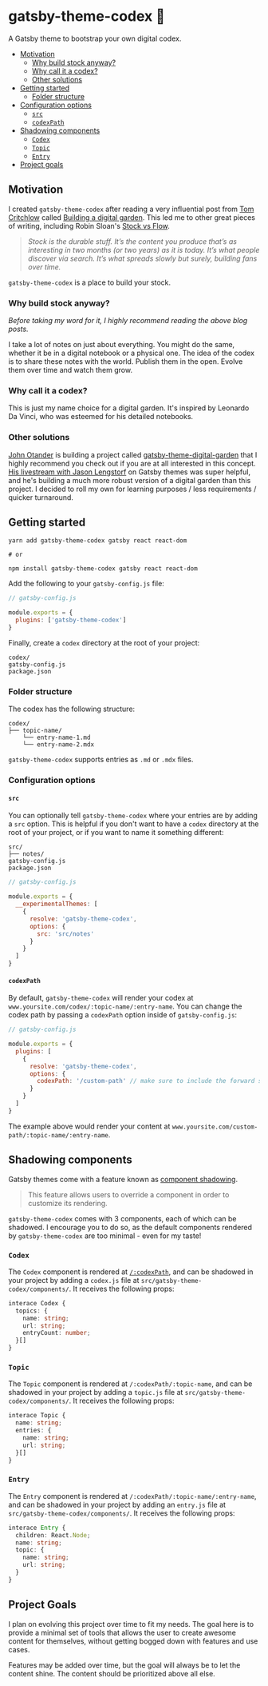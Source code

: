 # gatsby-theme-codex 📖

A Gatsby theme to bootstrap your own digital codex.

- [Motivation](#motivation)
  - [Why build stock anyway?](#why-build-stock-anyway)
  - [Why call it a codex?](#why-call-it-a-codex)
  - [Other solutions](#other-solutions)
- [Getting started](#getting-started)
  - [Folder structure](#folder-structure)
- [Configuration options](#configuration-options)
  - [`src`](#src)
  - [`codexPath`](#codexpath)
- [Shadowing components](#shadowing-components)
  - [`Codex`](#codex)
  - [`Topic`](#topic)
  - [`Entry`](#entry)
- [Project goals](#project-goals)

## Motivation

I created `gatsby-theme-codex` after reading a very influential post from [Tom Critchlow](https://tomcritchlow.com/2019/02/17/building-digital-garden/) called [Building a digital garden](https://tomcritchlow.com/2019/02/17/building-digital-garden/). This led me to other great pieces of writing, including Robin Sloan's [Stock vs Flow](http://snarkmarket.com/2010/4890).

> _Stock is the durable stuff. It’s the content you produce that’s as interesting in two months (or two years) as it is today. It’s what people discover via search. It’s what spreads slowly but surely, building fans over time._

`gatsby-theme-codex` is a place to build your stock.

### Why build stock anyway?

_Before taking my word for it, I highly recommend reading the above blog posts._

I take a lot of notes on just about everything. You might do the same, whether it be in a digital notebook or a physical one. The idea of the codex is to share these notes with the world. Publish them in the open. Evolve them over time and watch them grow.

### Why call it a codex?

This is just my name choice for a digital garden. It's inspired by Leonardo Da Vinci, who was esteemed for his detailed notebooks.

### Other solutions

[John Otander](https://github.com/johno) is building a project called [gatsby-theme-digital-garden](https://github.com/johno/digital-garden) that I highly recommend you check out if you are at all interested in this concept. [His livestream with Jason Lengstorf](https://www.youtube.com/watch?v=PS2784YfPpw) on Gatsby themes was super helpful, and he's building a much more robust version of a digital garden than this project. I decided to roll my own for learning purposes / less requirements / quicker turnaround.

## Getting started

```
yarn add gatsby-theme-codex gatsby react react-dom

# or

npm install gatsby-theme-codex gatsby react react-dom
```

Add the following to your `gatsby-config.js` file:

```js
// gatsby-config.js

module.exports = {
  plugins: ['gatsby-theme-codex']
}
```

Finally, create a `codex` directory at the root of your project:

```
codex/
gatsby-config.js
package.json
```

### Folder structure

The codex has the following structure:

```
codex/
├── topic-name/
    └── entry-name-1.md
    └── entry-name-2.mdx
```

`gatsby-theme-codex` supports entries as `.md` or `.mdx` files.

### Configuration options

#### `src`

You can optionally tell `gatsby-theme-codex` where your entries are by adding a `src` option. This is helpful if you don't want to have a `codex` directory at the root of your project, or if you want to name it something different:

```
src/
├── notes/
gatsby-config.js
package.json
```

```js
// gatsby-config.js

module.exports = {
  __experimentalThemes: [
    {
      resolve: 'gatsby-theme-codex',
      options: {
        src: 'src/notes'
      }
    }
  ]
}
```

#### `codexPath`

By default, `gatsby-theme-codex` will render your codex at `www.yoursite.com/codex/:topic-name/:entry-name`. You can change the codex path by passing a `codexPath` option inside of `gatsby-config.js`:

```js
// gatsby-config.js

module.exports = {
  plugins: [
    {
      resolve: 'gatsby-theme-codex',
      options: {
        codexPath: '/custom-path' // make sure to include the forward slash! '/'
      }
    }
  ]
}
```

The example above would render your content at `www.yoursite.com/custom-path/:topic-name/:entry-name`.

## Shadowing components

Gatsby themes come with a feature known as [component shadowing](https://www.gatsbyjs.org/blog/2019-04-29-component-shadowing/).

> This feature allows users to override a component in order to customize its rendering.

`gatsby-theme-codex` comes with 3 components, each of which can be shadowed. I encourage you to do so, as the default components rendered by `gatsby-theme-codex` are too minimal - even for my taste!

### `Codex`

The `Codex` component is rendered at [`/:codexPath`](#codexpath), and can be shadowed in your project by adding a `codex.js` file at `src/gatsby-theme-codex/components/`. It receives the following props:

```ts
interace Codex {
  topics: {
    name: string;
    url: string;
    entryCount: number;
  }[]
}
```

### `Topic`

The `Topic` component is rendered at `/:codexPath/:topic-name`, and can be shadowed in your project by adding a `topic.js` file at `src/gatsby-theme-codex/components/`. It receives the following props:

```ts
interace Topic {
  name: string;
  entries: {
    name: string;
    url: string;
  }[]
}
```

### `Entry`

The `Entry` component is rendered at `/:codexPath/:topic-name/:entry-name`, and can be shadowed in your project by adding an `entry.js` file at `src/gatsby-theme-codex/components/`. It receives the following props:

```ts
interace Entry {
  children: React.Node;
  name: string;
  topic: {
    name: string;
    url: string;
  }
}
```

## Project Goals

I plan on evolving this project over time to fit my needs. The goal here is to provide a minimal set of tools that allows the user to create awesome content for themselves, without getting bogged down with features and use cases.

Features may be added over time, but the goal will always be to let the content shine. The content should be prioritized above all else.
